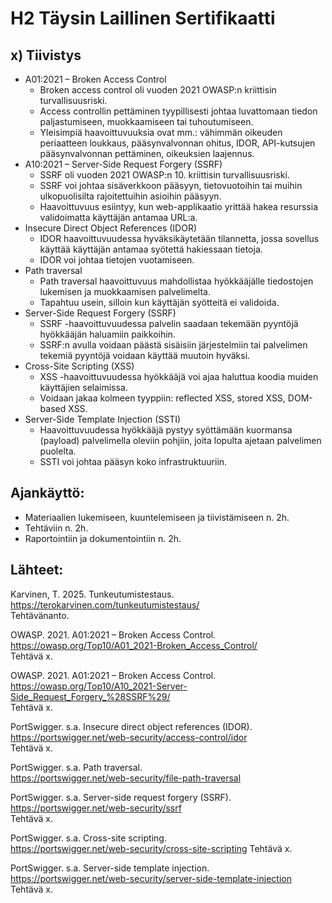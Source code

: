 # H2 Täysin Laillinen Sertifikaatti

## x) Tiivistys
- A01:2021 – Broken Access Control
   - Broken access control oli vuoden 2021 OWASP:n kriittisin turvallisuusriski.
   - Access controllin pettäminen tyypillisesti johtaa luvattomaan tiedon paljastumiseen, muokkaamiseen tai tuhoutumiseen.
   - Yleisimpiä haavoittuvuuksia ovat mm.: vähimmän oikeuden periaatteen loukkaus, pääsynvalvonnan ohitus, IDOR, API-kutsujen pääsynvalvonnan pettäminen, oikeuksien laajennus. 
- A10:2021 – Server-Side Request Forgery (SSRF)
   - SSRF oli vuoden 2021 OWASP:n 10. kriittisin turvallisuusriski.
   - SSRF voi johtaa sisäverkkoon pääsyyn, tietovuotoihin tai muihin ulkopuolisilta rajoitettuihin asioihin pääsyyn.
   - Haavoittuvuus esiintyy, kun web-applikaatio yrittää hakea resurssia validoimatta käyttäjän antamaa URL:a.
- Insecure Direct Object References (IDOR)
   - IDOR haavoittuvuudessa hyväksikäytetään tilannetta, jossa sovellus käyttää käyttäjän antamaa syötettä hakiessaan tietoja.
   - IDOR voi johtaa tietojen vuotamiseen.
- Path traversal
   - Path traversal haavoittuvuus mahdollistaa hyökkääjälle tiedostojen lukemisen ja muokkaamisen palvelimelta.
   - Tapahtuu usein, silloin kun käyttäjän syötteitä ei validoida. 
- Server-Side Request Forgery (SSRF)
   - SSRF -haavoittuvuudessa palvelin saadaan tekemään pyyntöjä hyökkääjän haluamiin paikkoihin.
   - SSRF:n avulla voidaan päästä sisäisiin järjestelmiin tai palvelimen tekemiä pyyntöjä voidaan käyttää muutoin hyväksi. 
- Cross-Site Scripting (XSS)
   - XSS -haavoittuvuudessa hyökkääjä voi ajaa haluttua koodia muiden käyttäjien selaimissa.
   - Voidaan jakaa kolmeen tyyppiin: reflected XSS, stored XSS, DOM-based XSS. 
- Server-Side Template Injection (SSTI)
   - Haavoittuvuudessa hyökkääjä pystyy syöttämään kuormansa (payload) palvelimella oleviin pohjiin, joita lopulta ajetaan palvelimen puolelta. 
   - SSTI voi johtaa pääsyn koko infrastruktuuriin. 


## Ajankäyttö: 

- Materiaalien lukemiseen, kuuntelemiseen ja tiivistämiseen n. 2h. 
- Tehtäviin n. 2h. 
- Raportointiin ja dokumentointiin n. 2h. 

## Lähteet: 

Karvinen, T. 2025. Tunkeutumistestaus.    
https://terokarvinen.com/tunkeutumistestaus/    
Tehtävänanto.    

OWASP. 2021. A01:2021 – Broken Access Control.    
https://owasp.org/Top10/A01_2021-Broken_Access_Control/    
Tehtävä x.    

OWASP. 2021. A01:2021 – Broken Access Control.    
https://owasp.org/Top10/A10_2021-Server-Side_Request_Forgery_%28SSRF%29/    
Tehtävä x.    

PortSwigger. s.a. Insecure direct object references (IDOR).    
https://portswigger.net/web-security/access-control/idor    
Tehtävä x.    

PortSwigger. s.a. Path traversal.    
https://portswigger.net/web-security/file-path-traversal    

PortSwigger. s.a. Server-side request forgery (SSRF).    
https://portswigger.net/web-security/ssrf    
Tehtävä x.    

PortSwigger. s.a. Cross-site scripting.    
https://portswigger.net/web-security/cross-site-scripting
Tehtävä x.    

PortSwigger. s.a. Server-side template injection.    
https://portswigger.net/web-security/server-side-template-injection    
Tehtävä x.    

